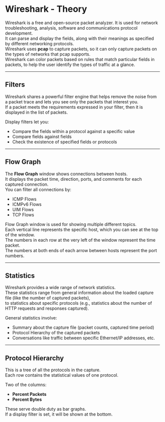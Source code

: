 
# Wireshark - Theory

Wireshark is a free and open-source packet analyzer. It is used for network troubleshooting, analysis, software and communications protocol development.  
It can parse and display the fields, along with their meanings as specified by different networking protocols.  
Wireshark uses **pcap** to capture packets, so it can only capture packets on the types of networks that pcap supports.  
Wireshark can color packets based on rules that match particular fields in packets, to help the user identify the types of traffic at a glance.

---

## Filters

Wireshark shares a powerful filter engine that helps remove the noise from a packet trace and lets you see only the packets that interest you.  
If a packet meets the requirements expressed in your filter, then it is displayed in the list of packets.  

Display filters let you:
- Compare the fields within a protocol against a specific value  
- Compare fields against fields  
- Check the existence of specified fields or protocols  

---

## Flow Graph

The **Flow Graph** window shows connections between hosts.  
It displays the packet time, direction, ports, and comments for each captured connection.  
You can filter all connections by:
- ICMP Flows  
- ICMPv6 Flows  
- UIM Flows  
- TCP Flows  

Flow Graph window is used for showing multiple different topics.  
Each vertical line represents the specific host, which you can see at the top of the window.  
The numbers in each row at the very left of the window represent the time packet.  
The numbers at both ends of each arrow between hosts represent the port numbers.

---

## Statistics

Wireshark provides a wide range of network statistics.  
These statistics range from general information about the loaded capture file (like the number of captured packets),  
to statistics about specific protocols (e.g., statistics about the number of HTTP requests and responses captured).  

General statistics involve:
- Summary about the capture file (packet counts, captured time period)
- Protocol Hierarchy of the captured packets
- Conversations like traffic between specific Ethernet/IP addresses, etc.

---

## Protocol Hierarchy

This is a tree of all the protocols in the capture.  
Each row contains the statistical values of one protocol.  

Two of the columns:
- **Percent Packets**
- **Percent Bytes**

These serve double duty as bar graphs.  
If a display filter is set, it will be shown at the bottom.

